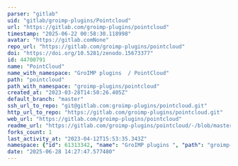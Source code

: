 ```yaml
---
parser: "gitlab"
uid: "gitlab/groimp-plugins/Pointcloud"
url: "https://gitlab.com/groimp-plugins/pointcloud"
timestamp: "2025-06-22 00:58:30.118998"
avatar: "https://gitlab.comNone"
repo_url: "https://gitlab.com/groimp-plugins/pointcloud"
doi: "https://doi.org/10.5281/zenodo.15673377"
id: 44700791
name: "PointCloud"
name_with_namespace: "GroIMP plugins  / PointCloud"
path: "pointcloud"
path_with_namespace: "groimp-plugins/pointcloud"
created_at: "2023-03-28T14:50:26.405Z"
default_branch: "master"
ssh_url_to_repo: "git@gitlab.com:groimp-plugins/pointcloud.git"
http_url_to_repo: "https://gitlab.com/groimp-plugins/pointcloud.git"
web_url: "https://gitlab.com/groimp-plugins/pointcloud"
readme_url: "https://gitlab.com/groimp-plugins/pointcloud/-/blob/master/readme.md"
forks_count: 1
last_activity_at: "2023-04-12T15:53:35.343Z"
namespace: {"id": 61313342, "name": "GroIMP plugins ", "path": "groimp-plugins", "kind": "group", "full_path": "groimp-plugins", "parent_id": null, "avatar_url": null, "web_url": "https://gitlab.com/groups/groimp-plugins"}
date: "2025-06-28 14:27:47.577480"
---
```

